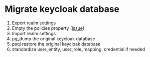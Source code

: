 # Migrate keycloak database

1. Export realm settings
2. Empty the policies property ([Issue](https://github.com/keycloak/keycloak/issues/11664#issuecomment-1111062102))
3. Import realm settings
4. pg_dump the original keycloak database
5. psql restore the original keycloak database
6. standardize user_entity, user_role_mapping, credential if needed
